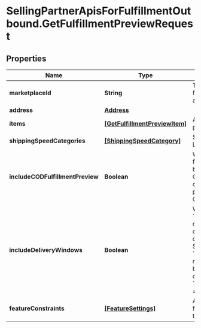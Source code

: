 # SellingPartnerApisForFulfillmentOutbound.GetFulfillmentPreviewRequest

## Properties

Name | Type | Description | Notes
------------ | ------------- | ------------- | -------------
**marketplaceId** | **String** | The marketplace the fulfillment order is placed against. | [optional] 
**address** | [**Address**](Address.md) |  | 
**items** | [**[GetFulfillmentPreviewItem]**](GetFulfillmentPreviewItem.md) | An array of fulfillment preview item information. | 
**shippingSpeedCategories** | [**[ShippingSpeedCategory]**](ShippingSpeedCategory.md) | ShippingSpeedCategory List | [optional] 
**includeCODFulfillmentPreview** | **Boolean** | When true, returns all fulfillment order previews both for COD and not for COD. Otherwise, returns only fulfillment order previews that are not for COD. | [optional] 
**includeDeliveryWindows** | **Boolean** | When true, returns the &#x60;ScheduledDeliveryInfo&#x60; response object, which contains the available delivery windows for a Scheduled Delivery. The &#x60;ScheduledDeliveryInfo&#x60; response object can only be returned for fulfillment order previews with &#x60;ShippingSpeedCategories&#x60; &#x3D; &#x60;ScheduledDelivery&#x60;. | [optional] 
**featureConstraints** | [**[FeatureSettings]**](FeatureSettings.md) | A list of features and their fulfillment policies to apply to the order. | [optional] 


